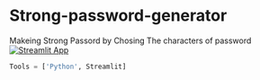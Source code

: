 # Strong-password-generator

Makeing Strong Passord by Chosing The characters of password
[![Streamlit App](https://static.streamlit.io/badges/streamlit_badge_black_white.svg)](https://share.streamlit.io/sherif-abdallah/strong-password-generator/main/app.py)
```Python
Tools = ['Python', Streamlit]
```
